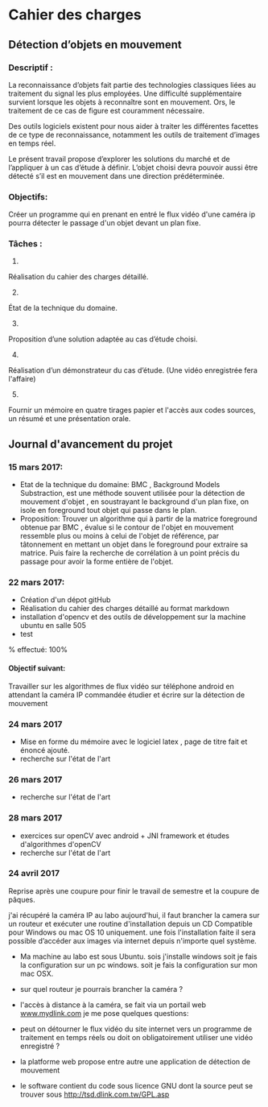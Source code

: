 
# Cahier des charges

## Détection d’objets en mouvement
###   Descriptif : 

La reconnaissance d’objets fait partie des technologies classiques liées au traitement du signal les plus employées. Une difficulté supplémentaire survient lorsque les objets à reconnaître sont en mouvement. Ors, le traitement de ce cas de figure est couramment nécessaire.

Des outils logiciels existent pour nous aider à traiter les différentes facettes de ce type de reconnaissance, notamment les outils de traitement d’images en temps réel.

Le présent travail propose d’explorer les solutions du marché et de l’appliquer à un cas d’étude à définir. L’objet choisi devra pouvoir aussi être détecté s’il est en mouvement dans une direction prédéterminée.



### Objectifs:

Créer un programme qui en prenant en entré le flux vidéo d'une caméra ip  pourra détecter le passage d'un objet devant un plan fixe.


### Tâches :

1. 
Réalisation du cahier des charges détaillé.


2. 
État de la technique du domaine.


3. 
Proposition d’une solution adaptée au cas d’étude choisi.


4. 
Réalisation d’un démonstrateur du cas d’étude. (Une vidéo enregistrée fera l'affaire)

5.
Fournir un mémoire en quatre tirages papier et l'accès aux codes sources, un résumé et une présentation orale. 


## Journal d'avancement du projet
### 15 mars 2017:
- Etat de la technique du domaine: 
BMC , Background Models Substraction, est une méthode souvent utilisée pour la détection de mouvement d'objet , en soustrayant le background d'un plan fixe, on isole en foreground tout objet qui passe dans le plan.   
- Proposition: 
Trouver un algorithme qui à partir de la matrice foreground obtenue par BMC , évalue si le contour de l'objet en mouvement ressemble plus ou moins à celui de l'objet de référence, par tâtonnement en mettant un objet dans le foreground pour extraire sa matrice. Puis faire la recherche de corrélation à un point précis du passage pour avoir la forme entière de l'objet.

### 22 mars 2017:
- Création d'un dépot gitHub 
- Réalisation du cahier des charges détaillé au format markdown
- installation d'opencv et des outils de développement sur la machine ubuntu en salle 505
- test 

% effectué:
100%
#### Objectif suivant:

Travailler sur les algorithmes de flux vidéo sur téléphone android en attendant la caméra IP commandée 
étudier et écrire sur la détection de mouvement 
### 24 mars 2017
- Mise en forme du mémoire avec le logiciel latex , page de titre fait et énoncé ajouté.
- recherche sur l'état de l'art
### 26 mars 2017
- recherche sur l'état de l'art 
### 28 mars 2017
- exercices sur openCV avec android + JNI framework et études d'algorithmes d'openCV
- recherche sur l'état de l'art 
### 24 avril 2017
Reprise après une coupure pour finir le travail de semestre et la coupure de pâques. 

j'ai récupéré la caméra IP au labo aujourd'hui, il faut brancher la camera sur un routeur et exécuter une routine d'installation depuis un CD Compatible pour Windows ou mac OS 10 uniquement.  une fois l'installation faite il sera possible d’accéder aux images via internet depuis n'importe quel système.

- Ma machine au labo est sous Ubuntu. sois j'installe windows soit je fais la configuration sur un pc windows. soit je fais la configuration sur mon mac OSX.

- sur quel routeur je pourrais brancher la caméra ?

- l'accès à distance à la caméra, se fait via un portail web www.mydlink.com
  je me pose quelques questions:
  
- peut on détourner le flux vidéo du site internet vers un programme de traitement en temps réels ou doit on obligatoirement    utiliser une vidéo enregistré ? 

- la platforme web propose entre autre une application de détection de mouvement 

- le software contient du code sous licence GNU dont la source peut se trouver sous 
http://tsd.dlink.com.tw/GPL.asp
